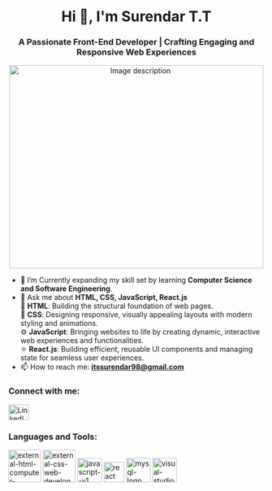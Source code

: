 <h1 align="center">Hi 👋, I'm Surendar T.T</h1>
<h3 align="center">A Passionate Front-End Developer | Crafting Engaging and Responsive Web Experiences</h3>
<p align="center">
  <img src="https://github.com/user-attachments/assets/88bf8acc-e8a1-4fe9-8612-f63fd548f509" alt="Image description" width="500" height="400"/>
</p>

- 🌱 I’m Currently expanding my skill set by learning **Computer Science and Software Engineering**.
- 💬 Ask me about **HTML, CSS, JavaScript, React.js**<br>
🎨 **HTML**: Building the structural foundation of web pages.<br>
🎨 **CSS**: Designing responsive, visually appealing layouts with modern styling and animations.<br>
⚙️ **JavaScript**: Bringing websites to life by creating dynamic, interactive web experiences and functionalities.<br>
⚛️ **React.js**: Building efficient, reusable UI components and managing state for seamless user experiences.<br>
-  📫 How to reach me: **itssurendar98@gmail.com**

<h3 align="left">Connect with me:</h3>
<p align="left">
<a href="http://www.linkedin.com/in/surendartt" target="blank">
  <img align="center" src="https://raw.githubusercontent.com/rahuldkjain/github-profile-readme-generator/master/src/images/icons/Social/linked-in-alt.svg" alt="LinkedIn Profile" height="30" width="40" />
</a>

<h3 align="left">Languages and Tools:</h3>
<img width="64" height="64" src="https://img.icons8.com/external-flaticons-lineal-color-flat-icons/64/external-html-computer-science-flaticons-lineal-color-flat-icons.png" alt="external-html-computer-science-flaticons-lineal-color-flat-icons"/>
<img width="64" height="64" src="https://img.icons8.com/external-flaticons-flat-flat-icons/64/external-css-web-development-flaticons-flat-flat-icons.png" alt="external-css-web-development-flaticons-flat-flat-icons"/>
<img width="48" height="48" src="https://img.icons8.com/color/48/javascript--v1.png" alt="javascript--v1"/>
<img width="40" height="40" src="https://img.icons8.com/office/40/react.png" alt="react"/>
<img width="48" height="48" src="https://img.icons8.com/color/48/mysql-logo.png" alt="mysql-logo"/>
<img width="48" height="48" src="https://img.icons8.com/color/48/visual-studio-code-2019.png" alt="visual-studio-code-2019"/>
